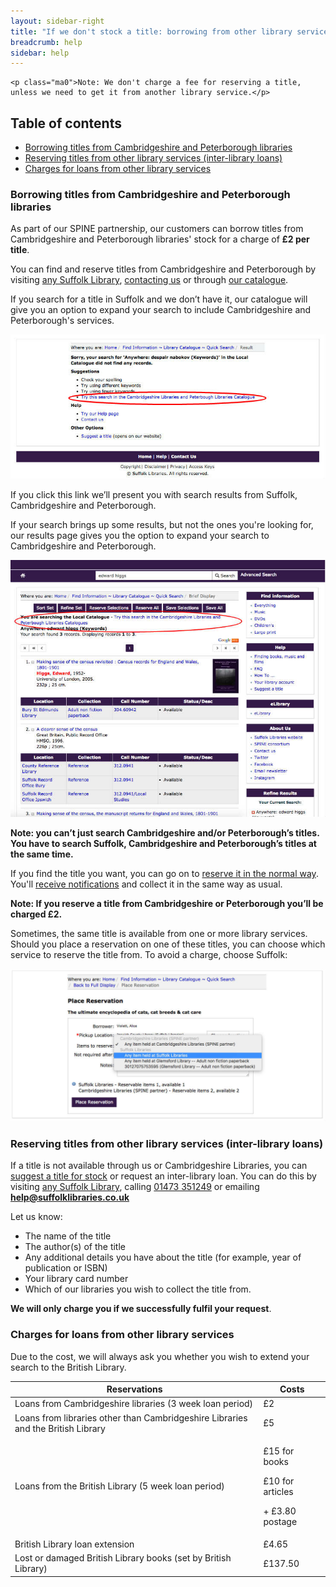 ```yaml
---
layout: sidebar-right
title: "If we don't stock a title: borrowing from other library services"
breadcrumb: help
sidebar: help
---
```


<div class="{% include /c/generic-panel.html %}">

    <p class="ma0">Note: We don't charge a fee for reserving a title, unless we need to get it from another library service.</p>

</div>

## Table of contents

<ul>
  <li><a href="#spine">Borrowing titles from Cambridgeshire and Peterborough libraries</a></li>
  <li><a href="#ill">Reserving titles from other library services (inter-library loans)</a></li>
  <li><a href="#charges">Charges for loans from other library services</a></li>
</ul>

<h3 id="spine">Borrowing titles from Cambridgeshire and Peterborough libraries</h3>

As part of our SPINE partnership, our customers can borrow titles from Cambridgeshire and Peterborough libraries' stock for a charge of **£2 per title**.

You can find and reserve titles from Cambridgeshire and Peterborough by visiting [any Suffolk Library](/libraries), [contacting us](/contact/) or through [our catalogue](https://suffolk.spydus.co.uk/cgi-bin/spydus.exe/MSGTRN/OPAC/BSEARCH?HOMEPRMS=GENPARAMS).

If you search for a title in Suffolk and we don’t have it, our catalogue will give you an option to expand your search to include Cambridgeshire and Peterborough's services.

![A page with no search results](/images/featured/featured-no-results.jpg)

If you click this link we’ll present you with search results from Suffolk, Cambridgeshire and Peterborough.

If your search brings up some results, but not the ones you're looking for, our results page gives you the option to expand your search to Cambridgeshire and Peterborough.

![Expand this search to include Cambridgeshire and Peterborough Libraries (SPINE partner)](/images/featured/featured-cambridgeshire-search.jpg)

**Note: you can’t just search Cambridgeshire and/or Peterborough’s titles. You have to search Suffolk, Cambridgeshire and Peterborough’s titles at the same time.**

If you find the title you want, you can go on to [reserve it in the normal way](/help/find-and-reserve-print-titles-dvds-and-cds/#reserving). You'll [receive notifications](/help/find-and-reserve-print-titles-dvds-and-cds/#notifications) and collect it in the same way as usual.

**Note: If you reserve a title from Cambridgeshire or Peterborough you’ll be charged £2.**

Sometimes, the same title is available from one or more library services. Should you place a reservation on one of these titles, you can choose which service to reserve the title from. To avoid a charge, choose Suffolk:

![You can choose which service you borrow a title from](/images/featured/featured-reservation-dropdown.jpg)

<h3 id="ill">Reserving titles from other library services (inter-library loans)</h3>

If a title is not available through us or Cambridgeshire Libraries, you can [suggest a title for stock](/help/suggest-a-title/) or request an inter-library loan. You can do this by visiting [any Suffolk Library](/libraries/), calling [01473 351249](tel:01473351249) or emailing **help@suffolklibraries.co.uk**

Let us know:

* The name of the title
* The author(s) of the title
* Any additional details you have about the title (for example, year of publication or ISBN)
* Your library card number
* Which of our libraries you wish to collect the title from.

**We will only charge you if we successfully fulfil your request**.

<h3 id="charges">Charges for loans from other library services</h3>

Due to the cost, we will always ask you whether you wish to extend your search to the British Library.

<table class="pure-table pure-table-bordered">
    <thead>
      <tr>
        <th>Reservations</th>
        <th>Costs</th>
      </tr>
    </thead>
    <tbody>
        <tr>
          <td>
            Loans from Cambridgeshire libraries (3 week loan period)
          </td>
          <td>
            £2
          </td>
        </tr>
        <tr>
          <td>
            Loans from libraries other than Cambridgeshire Libraries and the British Library
          </td>
          <td>
            £5
          </td>
        </tr>
        <tr>
          <td>
            Loans from the British Library (5 week loan period)
          </td>
          <td>
              <p>£15 for books</p>
              <p>£10 for articles</p>
            <p>+ £3.80 postage</p>
          </td>
        </tr>
        <tr>
          <td>
            British Library loan extension
          </td>
          <td>
            £4.65
          </td>
        </tr>
        <tr>
          <td>
            Lost or damaged British Library books (set by British Library)
          </td>
          <td>
            £137.50
          </td>
        </tr>
      </tbody>
    </table>
